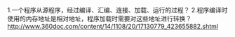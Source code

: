 1.一个程序从源程序，经过编译、汇编、连接、加载、运行的过程？
2.程序编译时使用的内存地址是相对地址，程序加载时需要对这些地址进行转换？
http://www.360doc.com/content/14/1108/20/17130779_423655882.shtml

